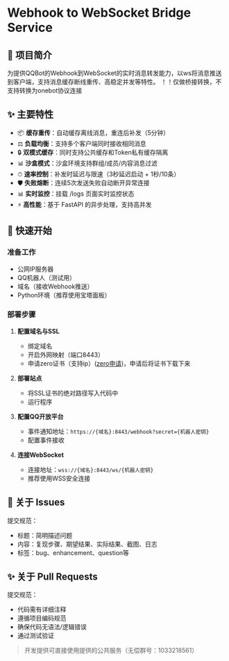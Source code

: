 # Webhook to WebSocket Bridge Service

## 📝 项目简介
为提供QQBot的Webhook到WebSocket的实时消息转发能力，以ws将消息推送到客户端，支持消息缓存断线重传、高稳定并发等特性。
！！仅做桥接转换，不支持转换为onebot协议连接

## ✨ 主要特性

- 📦 **缓存重传**：自动缓存离线消息，重连后补发（5分钟）
- ⚖️ **负载均衡**：支持多个客户端同时接收相同消息
- 🔒 **双模式缓存**：同时支持公共缓存和Token私有缓存隔离  
- 📊 **沙盒模式**：沙盒环境支持群组/成员/内容消息过滤  
- ⏱ **速率控制**：补发时延迟与限速（3秒延迟启动 + 1秒/10条）  
- 🛡 **失败熔断**：连续5次发送失败自动断开异常连接  
- 📊 **实时监控**：挂载 /logs 页面实时监控状态
- ⚡ **高性能**：基于 FastAPI 的异步处理，支持高并发

## 🚀 快速开始

### 准备工作
- 公网IP服务器
- QQ机器人（测试用）
- 域名（接收Webhook推送）
- Python环境（推荐使用宝塔面板）

### 部署步骤

1. **配置域名与SSL**
   - 绑定域名
   - 开启外网映射（端口8443）
   - 申请zero证书（支持ip）([zero申请](https://app.zerossl.com/))，申请后将证书下载下来

2. **部署站点**
   - 将SSL证书的绝对路径写入代码中
   - 运行程序

3. **配置QQ开放平台**
   - 事件通知地址：`https://{域名}:8443/webhook?secret={机器人密钥}`
   - 配置事件接收

4. **连接WebSocket**
   - 连接地址：`wss://{域名}:8443/ws/{机器人密钥}`
   - 推荐使用WSS安全连接

## 📝 关于 Issues

提交规范：
- 标题：简明描述问题
- 内容：复现步骤、期望结果、实际结果、截图、日志
- 标签：bug、enhancement、question等

## ✨ 关于 Pull Requests

提交规范：
- 代码需有详细注释
- 遵循项目编码规范
- 确保代码无语法/逻辑错误
- 通过测试验证

> 开发提供可直接使用提供的公共服务（无偿群号：1033218561）
